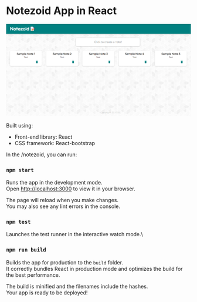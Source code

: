 # Notezoid App in React

<img width="1266" alt="Screen Shot 2022-06-19 at 2 18 18 PM" src="https://github.com/pratham-7/Notezoid/blob/main/README-img.png">

Built using:

- Front-end library: React
- CSS framework: React-bootstrap

In the /notezoid, you can run:

### `npm start`

Runs the app in the development mode.\
Open [http://localhost:3000](http://localhost:3000) to view it in your browser.

The page will reload when you make changes.\
You may also see any lint errors in the console.

### `npm test`

Launches the test runner in the interactive watch mode.\

### `npm run build`

Builds the app for production to the `build` folder.\
It correctly bundles React in production mode and optimizes the build for the best performance.

The build is minified and the filenames include the hashes.\
Your app is ready to be deployed!
